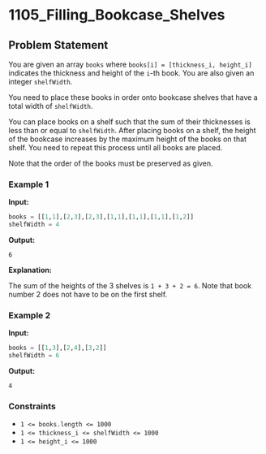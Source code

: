 # 1105_Filling_Bookcase_Shelves

## Problem Statement

You are given an array `books` where `books[i] = [thickness_i, height_i]` indicates the thickness and height of the `i`-th book. You are also given an integer `shelfWidth`.

You need to place these books in order onto bookcase shelves that have a total width of `shelfWidth`. 

You can place books on a shelf such that the sum of their thicknesses is less than or equal to `shelfWidth`. After placing books on a shelf, the height of the bookcase increases by the maximum height of the books on that shelf. You need to repeat this process until all books are placed.

Note that the order of the books must be preserved as given.

### Example 1

**Input:**

```python
books = [[1,1],[2,3],[2,3],[1,1],[1,1],[1,1],[1,2]]
shelfWidth = 4
```

**Output:**

```
6
```

**Explanation:**

The sum of the heights of the 3 shelves is `1 + 3 + 2 = 6`. Note that book number 2 does not have to be on the first shelf.

### Example 2

**Input:**

```python
books = [[1,3],[2,4],[3,2]]
shelfWidth = 6
```

**Output:**

```
4
```

### Constraints

- `1 <= books.length <= 1000`
- `1 <= thickness_i <= shelfWidth <= 1000`
- `1 <= height_i <= 1000`


